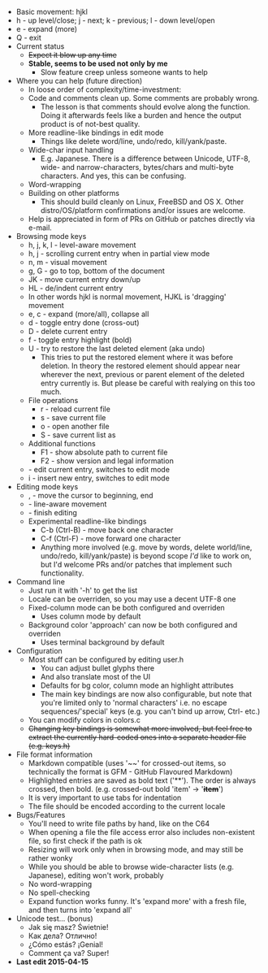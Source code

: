 - Basic movement: hjkl
- h - up level/close; j - next; k - previous; l - down level/open
- e - expand (more)
- Q - exit
- Current status
	- ~~Expect it blow up any time~~
	- **Stable, seems to be used not only by me**
		- Slow feature creep unless someone wants to help
- Where you can help (future direction)
	- In loose order of complexity/time-investment:
	- Code and comments clean up. Some comments are probably wrong.
		- The lesson is that comments should evolve along the function. Doing it afterwards feels like a burden and hence the output product is of not-best quality.
	- More readline-like bindings in edit mode
		- Things like delete word/line, undo/redo, kill/yank/paste.
	- Wide-char input handling
		- E.g. Japanese. There is a difference between Unicode, UTF-8, wide- and narrow-characters, bytes/chars and multi-byte characters. And yes, this can be confusing.
	- Word-wrapping
	- Building on other platforms
		- This should build cleanly on Linux, FreeBSD and OS X. Other distro/OS/platform confirmations and/or issues are welcome.
	- Help is appreciated in form of PRs on GitHub or patches directly via e-mail.
- Browsing mode keys
	- h, j, k, l - level-aware movement
	- h, j - scrolling current entry when in partial view mode
	- n, m - visual movement
	- g, G - go to top, bottom of the document
	- JK - move current entry down/up
	- HL - de/indent current entry
	- In other words hjkl is normal movement, HJKL is 'dragging' movement
	- e, c - expand (more/all), collapse all
	- d - toggle entry done (cross-out)
	- D - delete current entry
	- f - toggle entry highlight (bold)
	- U - try to restore the last deleted element (aka undo)
		- This tries to put the restored element where it was before deletion. In theory the restored element should appear near wherever the next, previous or parent element of the deleted entry currently is. But please be careful with realying on this too much.
	- File operations
		- r - reload current file
		- s - save current file
		- o - open another file
		- S - save current list as
	- Additional functions
		- F1 - show absolute path to current file
		- F2 - show version and legal information
	- <enter> - edit current entry, switches to edit mode
	- i - insert new entry, switches to edit mode
- Editing mode keys
	- <home>, <end> - move the cursor to beginning, end
	- <cursor keys> - line-aware movement
	- <enter> - finish editing
	- Experimental readline-like bindings
		- C-b (Ctrl-B) - move back one character
		- C-f (Ctrl-F) - move forward one character
		- Anything more involved (e.g. move by words, delete world/line, undo/redo, kill/yank/paste) is beyond scope _I'd_ like to work on, but I'd welcome PRs and/or patches that implement such functionality.
- Command line
	- Just run it with '-h' to get the list
	- Locale can be overriden, so you may use a decent UTF-8 one
	- Fixed-column mode can be both configured and overriden
		- Uses column mode by default
	- Background color 'approach' can now be both configured and overriden
		- Uses terminal background by default
- Configuration
	- Most stuff can be configured by editing user.h
		- You can adjust bullet glyphs there
		- And also translate most of the UI
		- Defaults for bg color, column mode an highlight attributes
		- The main key bindings are now also configurable, but note that you're limited only to 'normal characters' i.e. no escape sequences/'special' keys (e.g. you can't bind up arrow, Ctrl-<letter> etc.)
	- You can modify colors in colors.c
	- ~~Changing key bindings is somewhat more involved, but feel free to extract the currently hard-coded ones into a separate header file (e.g. keys.h)~~
- File format information
	- Markdown compatible (uses '~~' for crossed-out items, so technically the format is GFM - GitHub Flavoured Markdown)
	- Highlighted entries are saved as bold text ('**'). The order is always crossed, then bold. (e.g. crossed-out bold 'item' -> '~~**item**~~')
	- It is very important to use tabs for indentation
	- The file should be encoded according to the current locale
- Bugs/Features
	- You'll need to write file paths by hand, like on the C64
	- When opening a file the file access error also includes non-existent file, so first check if the path is ok
	- Resizing will work only when in browsing mode, and may still be rather wonky
	- While you should be able to browse wide-character lists (e.g. Japanese), editing won't work, probably
	- No word-wrapping
	- No spell-checking
	- Expand function works funny. It's 'expand more' with a fresh file, and then turns into 'expand all'
- Unicode test... (bonus)
	- Jak się masz? Świetnie!
	- Как дела? Отлично!
	- ¿Cómo estás? ¡Genial!
	- Comment ça va? Super!
- **Last edit 2015-04-15**
